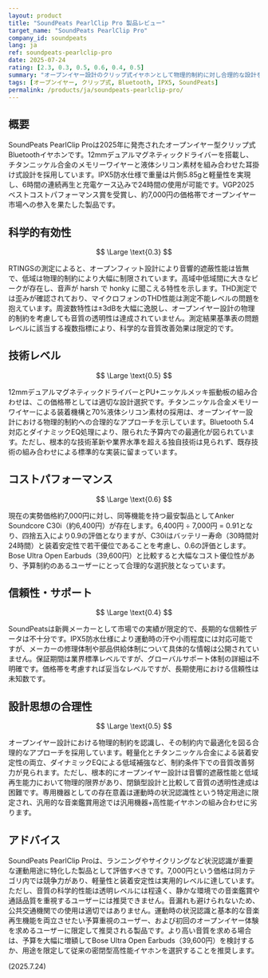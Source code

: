 ```yaml
---
layout: product
title: "SoundPeats PearlClip Pro 製品レビュー"
target_name: "SoundPeats PearlClip Pro"
company_id: soundpeats
lang: ja
ref: soundpeats-pearlclip-pro
date: 2025-07-24
rating: [2.3, 0.3, 0.5, 0.6, 0.4, 0.5]
summary: "オープンイヤー設計のクリップ式イヤホンとして物理的制約に対し合理的な設計を採用しているが、科学的な音質性能は透明レベルには程遠い"
tags: [オープンイヤー, クリップ式, Bluetooth, IPX5, SoundPeats]
permalink: /products/ja/soundpeats-pearlclip-pro/
---
```


## 概要

SoundPeats PearlClip Proは2025年に発売されたオープンイヤー型クリップ式Bluetoothイヤホンです。12mmデュアルマグネティックドライバーを搭載し、チタンニッケル合金のメモリーワイヤーと液体シリコン素材を組み合わせた耳掛け式設計を採用しています。IPX5防水仕様で重量は片側5.85gと軽量性を実現し、6時間の連続再生と充電ケース込みで24時間の使用が可能です。VGP2025ベストコストパフォーマンス賞を受賞し、約7,000円の価格帯でオープンイヤー市場への参入を果たした製品です。

## 科学的有効性

$$ \Large \text{0.3} $$

RTINGSの測定によると、オープンフィット設計により音響的遮蔽性能は皆無で、低域は物理的制約により大幅に制限されています。高域中低域間に大きなピークが存在し、音声が harsh で honky に聞こえる特性を示します。THD測定では歪みが確認されており、マイクロフォンのTHD性能は測定不能レベルの問題を抱えています。周波数特性は±3dBを大幅に逸脱し、オープンイヤー設計の物理的制約を考慮しても音質の透明性は達成されていません。測定結果基準表の問題レベルに該当する複数指標により、科学的な音質改善効果は限定的です。

## 技術レベル

$$ \Large \text{0.5} $$

12mmデュアルマグネティックドライバーとPU+ニッケルメッキ振動板の組み合わせは、この価格帯としては適切な設計選択です。チタンニッケル合金メモリーワイヤーによる装着機構と70%液体シリコン素材の採用は、オープンイヤー設計における物理的制約への合理的なアプローチを示しています。Bluetooth 5.4対応とダイナミックEQ処理により、限られた予算内での最適化が図られています。ただし、根本的な技術革新や業界水準を超える独自技術は見られず、既存技術の組み合わせによる標準的な実装に留まっています。

## コストパフォーマンス

$$ \Large \text{0.6} $$

現在の実勢価格約7,000円に対し、同等機能を持つ最安製品としてAnker Soundcore C30i（約6,400円）が存在します。6,400円 ÷ 7,000円 = 0.91となり、四捨五入により0.9の評価となりますが、C30iはバッテリー寿命（30時間対24時間）と装着安定性で若干優位であることを考慮し、0.6の評価とします。Bose Ultra Open Earbuds（39,600円）と比較すると大幅なコスト優位性があり、予算制約のあるユーザーにとって合理的な選択肢となっています。

## 信頼性・サポート

$$ \Large \text{0.4} $$

SoundPeatsは新興メーカーとして市場での実績が限定的で、長期的な信頼性データは不十分です。IPX5防水仕様により運動時の汗や小雨程度には対応可能ですが、メーカーの修理体制や部品供給体制について具体的な情報は公開されていません。保証期間は業界標準レベルですが、グローバルサポート体制の詳細は不明確です。価格帯を考慮すれば妥当なレベルですが、長期使用における信頼性は未知数です。

## 設計思想の合理性

$$ \Large \text{0.5} $$

オープンイヤー設計における物理的制約を認識し、その制約内で最適化を図る合理的なアプローチを採用しています。軽量化とチタンニッケル合金による装着安定性の両立、ダイナミックEQによる低域補強など、制約条件下での音質改善努力が見られます。ただし、根本的にオープンイヤー設計は音響的遮蔽性能と低域再生能力において物理的限界があり、閉鎖型設計と比較して音質の透明性達成は困難です。専用機器としての存在意義は運動時の状況認識性という特定用途に限定され、汎用的な音楽鑑賞用途では汎用機器+高性能イヤホンの組み合わせに劣ります。

## アドバイス

SoundPeats PearlClip Proは、ランニングやサイクリングなど状況認識が重要な運動用途に特化した製品として評価すべきです。7,000円という価格は同カテゴリ内では競争力があり、軽量性と装着安定性は実用的レベルに達しています。ただし、音質の科学的性能は透明レベルには程遠く、静かな環境での音楽鑑賞や通話品質を重視するユーザーには推奨できません。音漏れも避けられないため、公共交通機関での使用は適切ではありません。運動時の状況認識と基本的な音楽再生機能を両立させたい予算重視のユーザー、および初回のオープンイヤー体験を求めるユーザーに限定して推奨される製品です。より高い音質を求める場合は、予算を大幅に増額してBose Ultra Open Earbuds（39,600円）を検討するか、用途を限定して従来の密閉型高性能イヤホンを選択することを推奨します。

(2025.7.24)